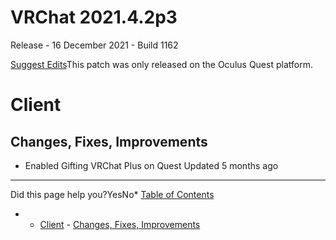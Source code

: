 # VRChat 2021.4.2p3

Release - 16 December 2021 - Build 1162

[Suggest Edits](/edit/vrchat-202142p3)This patch was only released on the Oculus Quest platform.


# Client


## Changes, Fixes, Improvements


* Enabled Gifting VRChat Plus on Quest
Updated 5 months ago 



---

Did this page help you?YesNo* [Table of Contents](#)
* + [Client](#client)
		- [Changes, Fixes, Improvements](#changes-fixes-improvements)
